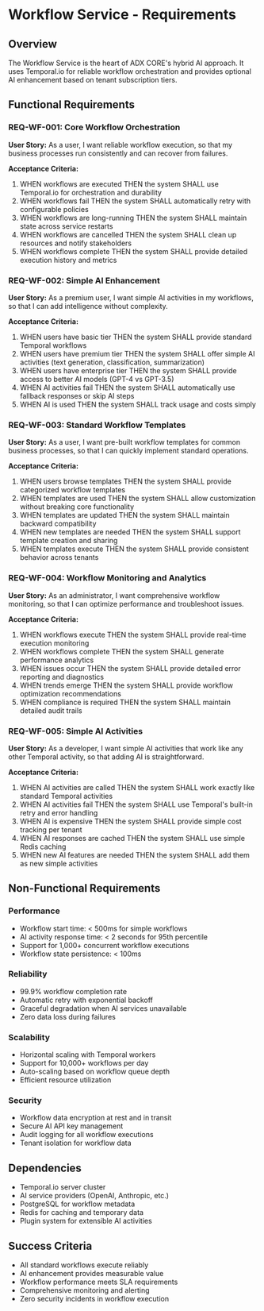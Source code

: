 # Workflow Service - Requirements

## Overview
The Workflow Service is the heart of ADX CORE's hybrid AI approach. It uses Temporal.io for reliable workflow orchestration and provides optional AI enhancement based on tenant subscription tiers.

## Functional Requirements

### REQ-WF-001: Core Workflow Orchestration
**User Story:** As a user, I want reliable workflow execution, so that my business processes run consistently and can recover from failures.

**Acceptance Criteria:**
1. WHEN workflows are executed THEN the system SHALL use Temporal.io for orchestration and durability
2. WHEN workflows fail THEN the system SHALL automatically retry with configurable policies
3. WHEN workflows are long-running THEN the system SHALL maintain state across service restarts
4. WHEN workflows are cancelled THEN the system SHALL clean up resources and notify stakeholders
5. WHEN workflows complete THEN the system SHALL provide detailed execution history and metrics

### REQ-WF-002: Simple AI Enhancement
**User Story:** As a premium user, I want simple AI activities in my workflows, so that I can add intelligence without complexity.

**Acceptance Criteria:**
1. WHEN users have basic tier THEN the system SHALL provide standard Temporal workflows
2. WHEN users have premium tier THEN the system SHALL offer simple AI activities (text generation, classification, summarization)
3. WHEN users have enterprise tier THEN the system SHALL provide access to better AI models (GPT-4 vs GPT-3.5)
4. WHEN AI activities fail THEN the system SHALL automatically use fallback responses or skip AI steps
5. WHEN AI is used THEN the system SHALL track usage and costs simply

### REQ-WF-003: Standard Workflow Templates
**User Story:** As a user, I want pre-built workflow templates for common business processes, so that I can quickly implement standard operations.

**Acceptance Criteria:**
1. WHEN users browse templates THEN the system SHALL provide categorized workflow templates
2. WHEN templates are used THEN the system SHALL allow customization without breaking core functionality
3. WHEN templates are updated THEN the system SHALL maintain backward compatibility
4. WHEN new templates are needed THEN the system SHALL support template creation and sharing
5. WHEN templates execute THEN the system SHALL provide consistent behavior across tenants

### REQ-WF-004: Workflow Monitoring and Analytics
**User Story:** As an administrator, I want comprehensive workflow monitoring, so that I can optimize performance and troubleshoot issues.

**Acceptance Criteria:**
1. WHEN workflows execute THEN the system SHALL provide real-time execution monitoring
2. WHEN workflows complete THEN the system SHALL generate performance analytics
3. WHEN issues occur THEN the system SHALL provide detailed error reporting and diagnostics
4. WHEN trends emerge THEN the system SHALL provide workflow optimization recommendations
5. WHEN compliance is required THEN the system SHALL maintain detailed audit trails

### REQ-WF-005: Simple AI Activities
**User Story:** As a developer, I want simple AI activities that work like any other Temporal activity, so that adding AI is straightforward.

**Acceptance Criteria:**
1. WHEN AI activities are called THEN the system SHALL work exactly like standard Temporal activities
2. WHEN AI activities fail THEN the system SHALL use Temporal's built-in retry and error handling
3. WHEN AI is expensive THEN the system SHALL provide simple cost tracking per tenant
4. WHEN AI responses are cached THEN the system SHALL use simple Redis caching
5. WHEN new AI features are needed THEN the system SHALL add them as new simple activities

## Non-Functional Requirements

### Performance
- Workflow start time: < 500ms for simple workflows
- AI activity response time: < 2 seconds for 95th percentile
- Support for 1,000+ concurrent workflow executions
- Workflow state persistence: < 100ms

### Reliability
- 99.9% workflow completion rate
- Automatic retry with exponential backoff
- Graceful degradation when AI services unavailable
- Zero data loss during failures

### Scalability
- Horizontal scaling with Temporal workers
- Support for 10,000+ workflows per day
- Auto-scaling based on workflow queue depth
- Efficient resource utilization

### Security
- Workflow data encryption at rest and in transit
- Secure AI API key management
- Audit logging for all workflow executions
- Tenant isolation for workflow data

## Dependencies
- Temporal.io server cluster
- AI service providers (OpenAI, Anthropic, etc.)
- PostgreSQL for workflow metadata
- Redis for caching and temporary data
- Plugin system for extensible AI activities

## Success Criteria
- All standard workflows execute reliably
- AI enhancement provides measurable value
- Workflow performance meets SLA requirements
- Comprehensive monitoring and alerting
- Zero security incidents in workflow execution